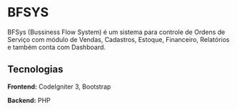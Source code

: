 # BFSYS

BFSys (Bussiness Flow System) é um sistema para controle de Ordens de Serviço com módulo de Vendas, Cadastros, Estoque, Financeiro, Relatórios e também conta com Dashboard.

## Tecnologias

<p><b>Frontend:</b> CodeIgniter 3, Bootstrap </p>
<p><b>Backend:</b> PHP </p>

